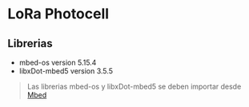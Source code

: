 # LoRa Photocell

## Librerias

- mbed-os version 5.15.4
- libxDot-mbed5 version 3.5.5

> Las librerias mbed-os y libxDot-mbed5 se deben importar desde [Mbed](https://os.mbed.com/)
